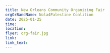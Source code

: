 ```yaml
---
title: New Orleans Community Organizing Fair
orgOrBandName: Nola4Palestine Coalition
date: 2025-01-25
time: 
location: 
flyer: org-fair.jpg
link: 
link_text: 
---
```

